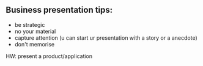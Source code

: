 ## Business presentation tips:
* be strategic
* no your material
* capture attention (u can start ur presentation with a story or a anecdote)
* don't memorise


HW: present a product/application
